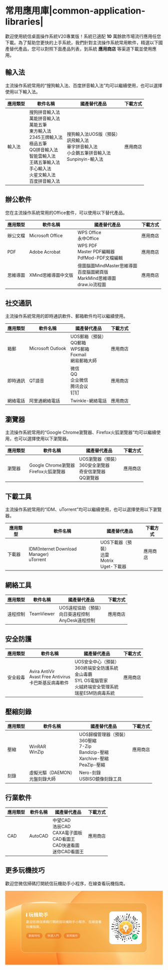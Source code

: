 # 常用應用庫|common-application-libraries|

歡迎使用統信桌面操作系統V20專業版！系統已適配 **10** 萬餘款市場流行應用任您下載。為了幫助您更快的上手系統，我們針對主流操作系統常用軟件，精選以下國產替代產品，您可以對照下面產品列表，到系統 **應用商店** 等渠道下載並使用應用。



## 輸入法

主流操作系統常用的“搜狗輸入法、百度拼音輸入法”均可以繼續使用，也可以選擇使用以下輸入法。

| 應用類型 | 軟件名稱                                                     | 國產替代產品                                                 | 下載方式 |
| -------- | ------------------------------------------------------------ | ------------------------------------------------------------ | -------- |
| 輸入法   | 搜狗拼音輸入法<br/>萬能拼音輸入法<br/>萬能五筆<br/>東方輸入法<br/>2345王牌輸入法<br/>極品五筆<br/>QQ拼音輸入法<br/>智能雲輸入法<br/>王碼五筆輸入法<br/>手心輸入法<br/>火星文輸入法<br/>百度拼音輸入法 | 搜狗輸入法UOS版（預裝）<br />訊飛輸入法<br />華宇拼音輸入法<br />小企鵝五筆拼音輸入法<br />Sunpinyin-輸入法 | 應用商店 |



## 辦公軟件

您在主流操作系統常用的Office套件，可以使用以下替代產品。

| 應用類型 | 軟件名稱             | 國產替代產品                                                            | 下載方式 |
| ---- | ---------------- | ----------------------------------------------------------------- | ---- |
| 辦公文檔 | Microsoft Office | WPS Office<br/>永中Office                                           | 應用商店 |
| PDF  | Adobe Acrobat    | WPS PDF<br />Master PDF編輯器<br />PdfMod-PDF文檔編輯                    | 應用商店 |
| 思維導圖 | XMind思維導圖中文版     | 億圖腦圖MindMaster思維導圖<br />百度腦圖網頁版<br />MarkMind思維導圖<br />draw.io流程圖 | 應用商店 |



## 社交通訊

 主流操作系統常用的即時通訊軟件、郵箱軟件均可以繼續使用。

| 應用類型 | 軟件名稱          | 國產替代產品                                                 | 下載方式 |
| -------- | ----------------- | ------------------------------------------------------------ | -------- |
| 箱郵     | Microsoft Outlook | UOS郵箱（預裝）<br />QQ郵箱<br />WPS郵箱<br />Foxmail<br />網易郵箱大師 | 應用商店 |
| 即時通訊 | QT語音            | 微信<br />QQ<br />企业微信<br />腾讯会议<br />钉钉           | 應用商店 |
| 網絡電話 | 阿里通網絡電話    | Twinkle-網絡電話                                             | 應用商店 |



## 瀏覽器

主流操作系統常用的“Google Chrome瀏覽器、Firefox火狐瀏覽器”均可以繼續使用，也可以選擇使用以下瀏覽器。

| 應用類型 | 軟件名稱                                   | 國產替代產品                                                 | 下載方式 |
| -------- | ------------------------------------------ | ------------------------------------------------------------ | -------- |
| 瀏覽器   | Google Chrome瀏覽器<br />Firefox火狐瀏覽器 | UOS瀏覽器（預裝）<br />360安全瀏覽器<br />奇安信瀏覽器<br />QQ瀏覽器 | 應用商店 |





## 下載工具

主流操作系統常用的“IDM、uTorrent”均可以繼續使用，也可以選擇使用以下瀏覽器。

| 應用類型 | 軟件名稱                                     | 國產替代產品                                             | 下載方式 |
| -------- | -------------------------------------------- | -------------------------------------------------------- | -------- |
| 下載器   | IDM(Internet Download Manager)<br />uTorrent | UOS下載器（預裝）<br />迅雷<br />Motrix<br />Uget-下載器 | 應用商店 |



## 網絡工具

| 應用類型 | 軟件名稱   | 國產替代產品                                                 | 下載方式 |
| -------- | ---------- | ------------------------------------------------------------ | -------- |
| 遠程控制 | TeamViewer | UOS遠程協助（預裝）<br />向日葵遠程控制<br />AnyDesk遠程控制 | 應用商店 |



## 安全防護

| 應用類型 | 軟件名稱                                                     | 國產替代產品                                                 | 下載方式 |
| -------- | ------------------------------------------------------------ | ------------------------------------------------------------ | -------- |
| 安全殺毒 | Avira AntiVir<br />Avast Free Antivirus<br />卡巴斯基反病毒軟件 | UOS安全中心（預裝）<br />360終端安全防護系統<br />金山毒霸<br />SYL OS電腦管家<br />火絨終端安全管理系統<br />瑞星ESM防病毒系統 | 應用商店 |



## 壓縮刻錄

| 應用類型 | 軟件名稱                             | 國產替代產品                                                 | 下載方式 |
| -------- | ------------------------------------ | ------------------------------------------------------------ | -------- |
| 壓縮     | WinRAR<br />WinZip<br />             | UOS歸檔管理器（預裝）<br />360壓縮<br />7-Zip<br />Bandizip-壓縮<br />Xarchive-壓縮<br />PeaZip-壓縮 | 應用商店 |
| 刻錄     | 虛擬光驅（DAEMON）<br />光盤刻錄大師 | Nero-刻錄<br />USBISO鏡像刻錄工具                            |          |



## 行業軟件

| 應用類型 | 軟件名稱    | 國產替代產品                                                                | 下載方式 |
| ---- | ------- | --------------------------------------------------------------------- | ---- |
| CAD  | AutoCAD | 中望CAD<br />浩辰CAD<br />CAXA電子圖板<br />CAD看圖王<br />CAD快速看圖<br />迷你CAD看圖王 | 應用商店 |





## 更多玩機技巧

歡迎您微信掃碼打開統信玩機助手小程序，在線查看玩機指南。

![tip_assistant](./fig/tip_assistant.jpg)
